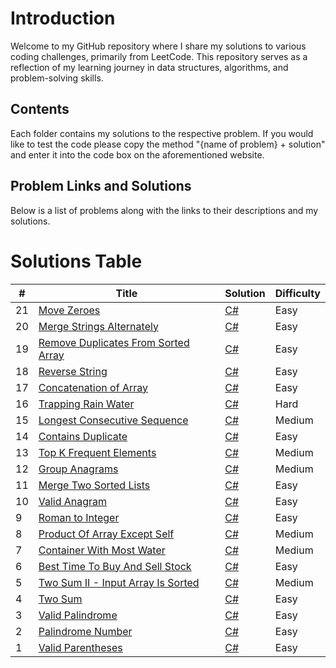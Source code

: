 # **Introduction**

Welcome to my GitHub repository where I share my solutions to various coding challenges, primarily from LeetCode. This repository serves as a reflection of my learning journey in data structures, algorithms, and problem-solving skills.

## **Contents**

Each folder contains my solutions to the respective problem. If you would like to test the code please copy the method "{name of problem} + solution" and enter it into the code box on the aforementioned website.

## **Problem Links and Solutions**

Below is a list of problems along with the links to their descriptions and my solutions.



Solutions Table
========
| # | Title | Solution | Difficulty |
|---| ----- | -------- | ---------- |
|21| [Move Zeroes](https://leetcode.com/problems/move-zeroes/)| [C#](./ClassLibraryLeetCode/MoveZeroes.cs) |Easy|
|20| [Merge Strings Alternately](https://leetcode.com/problems/merge-strings-alternately/)| [C#](./ClassLibraryLeetCode/MergeStringsAlternately.cs) |Easy|
|19| [Remove Duplicates From Sorted Array](https://leetcode.com/problems/remove-duplicates-from-sorted-array)| [C#](./ClassLibraryLeetCode/RemoveDuplicatesFromSortedArray.cs) |Easy|
|18| [Reverse String](https://leetcode.com/problems/reverse-string/)| [C#](./ClassLibraryLeetCode/ReverseString.cs) |Easy|
|17| [Concatenation of Array](https://leetcode.com/problems/concatenation-of-array/description//)| [C#](./ClassLibraryLeetCode/ConcatenationOfArray.cs) |Easy|
|16| [Trapping Rain Water](https://leetcode.com/problems/trapping-rain-water/)| [C#](./ClassLibraryLeetCode/TrappingRainWater.cs) |Hard|
|15| [Longest Consecutive Sequence](https://leetcode.com/problems/longest-consecutive-sequence/)| [C#](./ClassLibraryLeetCode/LongestConsecutiveSequence.cs) |Medium|
|14| [Contains Duplicate](https://leetcode.com/problems/contains-duplicate/)| [C#](./ClassLibraryLeetCode/ContainsDuplicates.cs) |Easy|
|13| [Top K Frequent Elements](https://leetcode.com/problems/top-k-frequent-elements/)| [C#](./ClassLibraryLeetCode/TopKFrequentElements.cs) |Medium|
|12| [Group Anagrams](https://leetcode.com/problems/group-anagrams/)| [C#](./ClassLibraryLeetCode/GroupAnagrams.cs) |Medium|
|11| [Merge Two Sorted Lists](https://leetcode.com/problems/merge-two-sorted-lists/)| [C#](./ClassLibraryLeetCode/MergeTwoSortedLists.cs) |Easy|
|10| [Valid Anagram](https://leetcode.com/problems/valid-anagram/)| [C#](./ClassLibraryLeetCode/ValidAnagram.cs) |Easy|
|9| [Roman to Integer](https://leetcode.com/problems/roman-to-integer)| [C#](./ClassLibraryLeetCode/RomanToInteger.cs) |Easy|
|8| [Product Of Array Except Self](https://leetcode.com/problems/product-of-array-except-self/)| [C#](./ClassLibraryLeetCode/ProductOfArrayExeptSelf.cs) |Medium|
|7| [Container With Most Water](https://leetcode.com/problems/container-with-most-water)| [C#](./ClassLibraryLeetCode/ContainerWithMostWater.cs) |Medium|
|6| [Best Time To Buy And Sell Stock](https://leetcode.com/problems/best-time-to-buy-and-sell-stock/)| [C#](./ClassLibraryLeetCode/BestTimeToBuyAndSellStock.cs) |Easy|
|5| [Two Sum II - Input Array Is Sorted](https://leetcode.com/problems/two-sum-ii-input-array-is-sorted)| [C#](./ClassLibraryLeetCode/TwoSumII.cs) |Medium|
|4| [Two Sum](https://leetcode.com/problems/two-sum)| [C#](./ClassLibraryLeetCode/TwoSumSolution.cs) |Easy|
|3| [Valid Palindrome](https://leetcode.com/problems/valid-palindrome/)| [C#](./ClassLibraryLeetCode/ValidPalindrome.cs) |Easy|
|2| [Palindrome Number](https://leetcode.com/problems/palindrome-number/)| [C#](./ClassLibraryLeetCode/PalindromeNumber.cs) |Easy|
|1| [Valid Parentheses](https://leetcode.com/problems/valid-parentheses/)| [C#](./ClassLibraryLeetCode/ValidParentheses.cs) |Easy|
